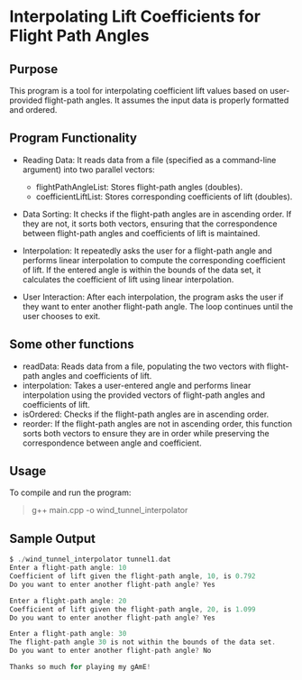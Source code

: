 # Interpolating Lift Coefficients for Flight Path Angles

## Purpose
This program is a tool for interpolating coefficient lift values based on user-provided flight-path angles. It assumes the input data is properly formatted and ordered.

## Program Functionality

- Reading Data: It reads data from a file (specified as a command-line argument) into two parallel vectors:
	- flightPathAngleList: Stores flight-path angles (doubles).
	- coefficientLiftList: Stores corresponding coefficients of lift (doubles).

- Data Sorting: It checks if the flight-path angles are in ascending order. If they are not, it sorts both vectors, ensuring that the correspondence between flight-path angles and coefficients of lift is maintained.
- Interpolation: It repeatedly asks the user for a flight-path angle and performs linear interpolation to compute the corresponding coefficient of lift. If the entered angle is within the bounds of the data set, it calculates the coefficient of lift using linear interpolation.
- User Interaction: After each interpolation, the program asks the user if they want to enter another flight-path angle. The loop continues until the user chooses to exit.

## Some other functions
- readData: Reads data from a file, populating the two vectors with flight-path angles and coefficients of lift.
- interpolation: Takes a user-entered angle and performs linear interpolation using the provided vectors of flight-path angles and coefficients of lift.
- isOrdered: Checks if the flight-path angles are in ascending order.
- reorder: If the flight-path angles are not in ascending order, this function sorts both vectors to ensure they are in order while preserving the correspondence between angle and coefficient.

## Usage

To compile and run the program:

>	g++ main.cpp -o wind_tunnel_interpolator

## Sample Output
```c
$ ./wind_tunnel_interpolator tunnel1.dat
Enter a flight-path angle: 10
Coefficient of lift given the flight-path angle, 10, is 0.792
Do you want to enter another flight-path angle? Yes

Enter a flight-path angle: 20
Coefficient of lift given the flight-path angle, 20, is 1.099
Do you want to enter another flight-path angle? Yes

Enter a flight-path angle: 30
The flight-path angle 30 is not within the bounds of the data set.
Do you want to enter another flight-path angle? No

Thanks so much for playing my gAmE!

```